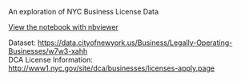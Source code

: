 An exploration of NYC Business License Data

[View the notebook with nbviewer](http://nbviewer.jupyter.org/github/aplucche/nyc_business_licenses/blob/master/DCA%20Licenses.ipynb)

Dataset: https://data.cityofnewyork.us/Business/Legally-Operating-Businesses/w7w3-xahh  
DCA License Information: http://www1.nyc.gov/site/dca/businesses/licenses-apply.page